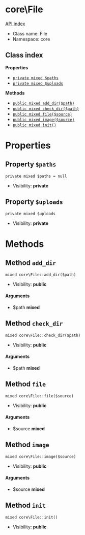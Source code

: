 # core\File
[API index](../API-index.md)






* Class name: File
* Namespace: core




## Class index

**Properties**
* [`private mixed $paths`](#property-paths)
* [`private mixed $uploads`](#property-uploads)

**Methods**
* [`public mixed add_dir($path)`](#method-add_dir)
* [`public mixed check_dir($path)`](#method-check_dir)
* [`public mixed file($source)`](#method-file)
* [`public mixed image($source)`](#method-image)
* [`public mixed init()`](#method-init)







# Properties


## Property `$paths`

```
private mixed $paths = null
```





* Visibility: **private**


## Property `$uploads`

```
private mixed $uploads
```





* Visibility: **private**


# Methods


## Method `add_dir`

```
mixed core\File::add_dir($path)
```





* Visibility: **public**

#### Arguments

* $path **mixed**



## Method `check_dir`

```
mixed core\File::check_dir($path)
```





* Visibility: **public**

#### Arguments

* $path **mixed**



## Method `file`

```
mixed core\File::file($source)
```





* Visibility: **public**

#### Arguments

* $source **mixed**



## Method `image`

```
mixed core\File::image($source)
```





* Visibility: **public**

#### Arguments

* $source **mixed**



## Method `init`

```
mixed core\File::init()
```





* Visibility: **public**


